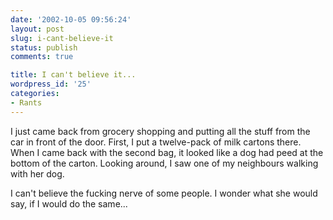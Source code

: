 ```yaml
---
date: '2002-10-05 09:56:24'
layout: post
slug: i-cant-believe-it
status: publish
comments: true

title: I can't believe it...
wordpress_id: '25'
categories:
- Rants
---
```



I just came back from grocery shopping and putting all the stuff from the car in front of the door. First, I put a twelve-pack of milk cartons there. When I came back with the second bag, it looked like a dog had peed at the bottom of the carton. Looking around, I saw one of my neighbours walking with her dog.  

I can't believe the fucking nerve of some people. I wonder what she would say, if I would do the same...

